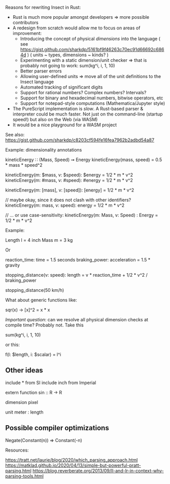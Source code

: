 Reasons for rewriting Insect in Rust:

  - Rust is much more popular amongst developers => more possible contributors
  - A redesign from scratch would allow me to focus on areas of improvement:
      - Introducing the concept of physical *dimensions* into the language
        ( see https://gist.github.com/sharkdp/5161bf9f46263c70ec91d66692c6864d )
        ( units ~ types, dimensions ~ kinds? )
      - Experimenting with a static dimension/unit checker => that is probably not going to work: sum(kg^i, i, 1, 10)
      - Better parser errors
      - Allowing user-defined units => move all of the unit definitions to the Insect language
      - Automated tracking of significant digits
      - Support for rational numbers? Complex numbers? Intervals?
      - Support for binary and hexadecimal numbers, bitwise operators, etc
      - Support for notepad-style computations (Mathematica/Jupyter style)
  - The PureScript implementation is *slow*. A Rust-based parser & interpreter could be much faster. Not just
    on the command-line (startup speed!) but also on the Web (via WASM)
  - It would be a nice playground for a WASM project



See also:
  https://gist.github.com/sharkdp/c8203cf594fe16fea7962b2adbd54a87


Example: dimensionality annotations

  kineticEnergy ∷ (Mass, Speed) ➞ Energy
  kineticEnergy(mass, speed) = 0.5 * mass * speed^2

  kineticEnergy(m: $mass, v: $speed): $energy = 1/2 * m * v^2
  kineticEnergy(m: #mass, v: #speed): #energy = 1/2 * m * v^2

  kineticEnergy(m: [mass], v: [speed]): [energy] = 1/2 * m * v^2

  // maybe okay, since it does not clash with other identifiers?
  kineticEnergy(m: mass, v: speed): energy = 1/2 * m * v^2

  // … or use case-sensitivity:
  kineticEnergy(m: Mass, v: Speed) : Energy = 1/2 * m * v^2

Example:

  Length l = 4 inch
  Mass m = 3 kg

Or

  reaction_time: time = 1.5 seconds
  braking_power: acceleration = 1.5 * gravity

  stopping_distance(v: speed): length = v * reaction_time + 1/2 * v^2 / braking_power

  stopping_distance(50 km/h)

What about generic functions like:

  sqr(x) -> [x]^2 = x * x

*Important question*: can we resolve all physical dimension checks at compile time?
Probably not. Take this

  sum(kg^i, i, 1, 10)

or this:

  f(l: $length, i: $scalar) = l^i


## Other ideas

include * from SI
include inch from Imperial

extern function sin :: R -> R

dimension pixel

unit meter : length

## Possible compiler optimizations

  Negate(Constant(n)) => Constant(-n)



Resources:

  https://tratt.net/laurie/blog/2020/which_parsing_approach.html
  https://matklad.github.io/2020/04/13/simple-but-powerful-pratt-parsing.html
  https://blog.reverberate.org/2013/09/ll-and-lr-in-context-why-parsing-tools.html

